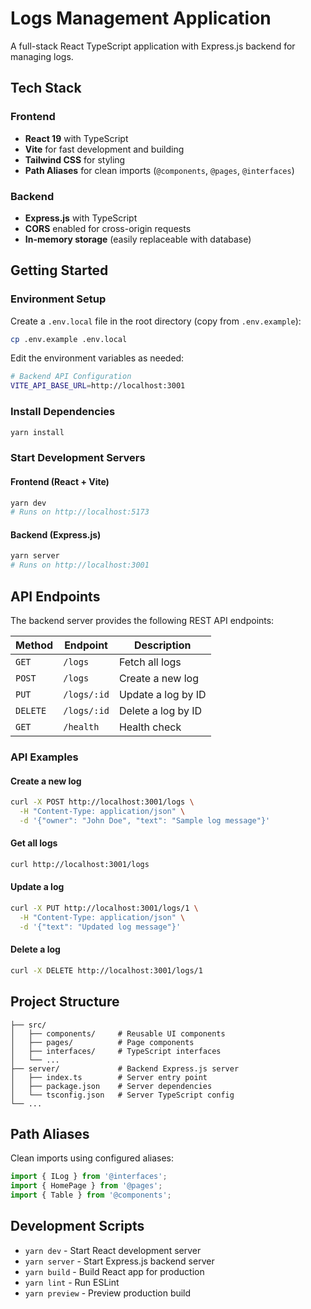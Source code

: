 # Logs Management Application

A full-stack React TypeScript application with Express.js backend for managing logs.

## Tech Stack

### Frontend
- **React 19** with TypeScript
- **Vite** for fast development and building
- **Tailwind CSS** for styling
- **Path Aliases** for clean imports (`@components`, `@pages`, `@interfaces`)

### Backend
- **Express.js** with TypeScript
- **CORS** enabled for cross-origin requests
- **In-memory storage** (easily replaceable with database)

## Getting Started

### Environment Setup
Create a `.env.local` file in the root directory (copy from `.env.example`):
```bash
cp .env.example .env.local
```

Edit the environment variables as needed:
```bash
# Backend API Configuration
VITE_API_BASE_URL=http://localhost:3001
```

### Install Dependencies
```bash
yarn install
```

### Start Development Servers

#### Frontend (React + Vite)
```bash
yarn dev
# Runs on http://localhost:5173
```

#### Backend (Express.js)
```bash
yarn server
# Runs on http://localhost:3001
```

## API Endpoints

The backend server provides the following REST API endpoints:

| Method | Endpoint | Description |
|--------|----------|-------------|
| `GET` | `/logs` | Fetch all logs |
| `POST` | `/logs` | Create a new log |
| `PUT` | `/logs/:id` | Update a log by ID |
| `DELETE` | `/logs/:id` | Delete a log by ID |
| `GET` | `/health` | Health check |

### API Examples

#### Create a new log
```bash
curl -X POST http://localhost:3001/logs \
  -H "Content-Type: application/json" \
  -d '{"owner": "John Doe", "text": "Sample log message"}'
```

#### Get all logs
```bash
curl http://localhost:3001/logs
```

#### Update a log
```bash
curl -X PUT http://localhost:3001/logs/1 \
  -H "Content-Type: application/json" \
  -d '{"text": "Updated log message"}'
```

#### Delete a log
```bash
curl -X DELETE http://localhost:3001/logs/1
```

## Project Structure

```
├── src/
│   ├── components/     # Reusable UI components
│   ├── pages/          # Page components
│   ├── interfaces/     # TypeScript interfaces
│   └── ...
├── server/             # Backend Express.js server
│   ├── index.ts        # Server entry point
│   ├── package.json    # Server dependencies
│   └── tsconfig.json   # Server TypeScript config
└── ...
```

## Path Aliases

Clean imports using configured aliases:
```typescript
import { ILog } from '@interfaces';
import { HomePage } from '@pages';
import { Table } from '@components';
```

## Development Scripts

- `yarn dev` - Start React development server
- `yarn server` - Start Express.js backend server
- `yarn build` - Build React app for production
- `yarn lint` - Run ESLint
- `yarn preview` - Preview production build
